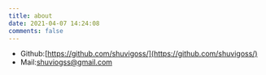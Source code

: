 ```yaml
---
title: about
date: 2021-04-07 14:24:08
comments: false
---
```


* Github:[https://github.com/shuvigoss/](https://github.com/shuvigoss/)
* Mail:<shuviogss@gmail.com>